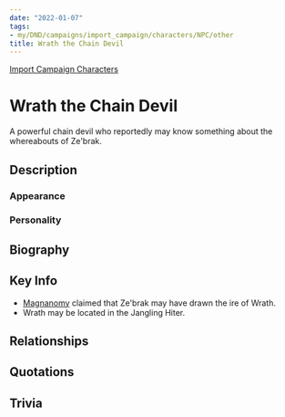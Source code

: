 ```yaml
---
date: "2022-01-07"
tags:
- my/DND/campaigns/import_campaign/characters/NPC/other
title: Wrath the Chain Devil
---
```


[Import Campaign Characters](/dnd/characters/)

# Wrath the Chain Devil

A powerful chain devil who reportedly may know something about the whereabouts of Ze'brak.

## Description

### Appearance

### Personality

## Biography

## Key Info

- [Magnanomy](/dnd/characters/np-cs/magnanomy/) claimed that Ze'brak may have drawn the ire of Wrath. 
- Wrath may be located in the Jangling Hiter.

## Relationships

## Quotations

## Trivia